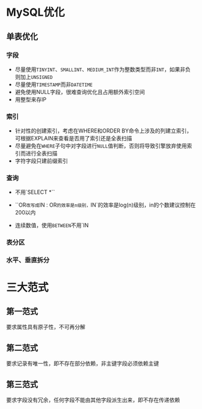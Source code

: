 # MySQL优化

## 单表优化

### 字段

- 尽量使用`TINYINT`、`SMALLINT`、`MEDIUM_INT`作为整数类型而非`INT`，如果非负则加上`UNSIGNED`
- 尽量使用`TIMESTAMP`而非`DATETIME`
- 避免使用NULL字段，很难查询优化且占用额外索引空间
- 用整型来存IP

### 索引

- 针对性的创建索引，考虑在WHERE和ORDER BY命令上涉及的列建立索引，可根据EXPLAIN来查看是否用了索引还是全表扫描
- 尽量避免在`WHERE`子句中对字段进行`NULL`值判断，否则将导致引擎放弃使用索引而进行全表扫描
- 字符字段只建前缀索引

### 查询

- 不用`SELECT *``

- ``OR`改写成`IN`：`OR`的效率是n级别，`IN`的效率是log(n)级别，in的个数建议控制在200以内

- 连续数值，使用`BETWEEN`不用`IN



### 表分区

### 水平、垂直拆分



# 三大范式

## 第一范式

要求属性具有原子性，不可再分解

## 第二范式

要求记录有唯一性，即不存在部分依赖，非主键字段必须依赖主键

## 第三范式

要求字段没有冗余，任何字段不能由其他字段派生出来，即不存在传递依赖